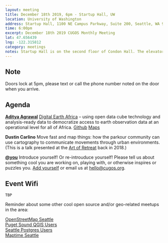 ```yaml
---
layout: meeting
title: December 18th 2019, 6pm - Startup Hall, UW
location: University of Washington
address: Startup Hall, 1100 NE Campus Parkway, Suite 200, Seattle, WA 98195
time: 6:00pm
excerpt: December 18th 2019 CUGOS Monthly Meeting
lat: 47.656439
lng: -122.315812
category: meetings
notes: Startup Hall is on the second floor of Condon Hall. The elevator locks at 5 PM. Someone from CUGOS will be there to let you in.
---
```

## Note
Doors lock at 5pm, please text or call the phone number noted on the door when you arrive.

## Agenda  

**[Aditya Agrawal](https://twitter.com/D4DInsights)** [Digital Earth Africa](https://www.digitalearthafrica.org/) – using open data cube technology and analysis-ready data to democratize access to earth observation data at an operational level for all of Africa. [Github](https://github.com/digitalearthafrica)  [Maps](http://maps.digitalearth.africa/)

**Dustin Carlino** Move fast and map things: how the parkour community can use cartography to communicate movements through urban environments. (This is a talk presented at the [Art of Retreat](http://artofretreat.com/) back in 2018.)


**[@you](http://cugos.org/people/)** Introduce yourself! Or re-introuduce yourself! Please tell us about something cool you are working on, playing with, or otherwise inspires or puzzles you. [Add yourself](https://github.com/cugos/cugos.github.com/blob/master/meetings/_posts/2019-12-18-cugos_monthly.md) or email us at hello@cugos.org.

## Event Wifi
```
TBP
```

Reminder about some other cool open source and/or geo-related meetups in the area:

[OpenStreetMap Seattle](https://www.meetup.com/OpenStreetMap-Seattle/)  
[Puget Sound QGIS Users](https://www.meetup.com/Puget-Sound-QGIS-Users-Group/)  
[Seattle Postgres Users](https://www.meetup.com/Seattle-Postgres/)  
[Maptime Seattle](https://www.meetup.com/MaptimeSEA/)  
